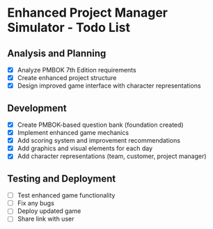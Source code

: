 # Enhanced Project Manager Simulator - Todo List

## Analysis and Planning
- [x] Analyze PMBOK 7th Edition requirements
- [x] Create enhanced project structure
- [x] Design improved game interface with character representations

## Development
- [x] Create PMBOK-based question bank (foundation created)
- [x] Implement enhanced game mechanics
- [x] Add scoring system and improvement recommendations
- [x] Add graphics and visual elements for each day
- [x] Add character representations (team, customer, project manager)

## Testing and Deployment
- [ ] Test enhanced game functionality
- [ ] Fix any bugs
- [ ] Deploy updated game
- [ ] Share link with user
